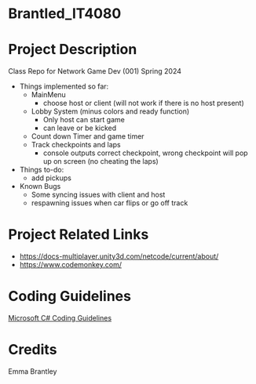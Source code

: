 # Brantled_IT4080

# Project Description

Class Repo for Network Game Dev (001) Spring 2024
- Things implemented so far:
   - MainMenu
      - choose host or client (will not work if there is no host present)
   - Lobby System (minus colors and ready function)
      - Only host can start game
      - can leave or be kicked
   - Count down Timer and game timer
   - Track checkpoints and laps
      - console outputs correct checkpoint, wrong checkpoint will pop up on screen (no cheating the laps)
- Things to-do:
   - add pickups
- Known Bugs
   - Some syncing issues with client and host
   - respawning issues when car flips or go off track

# Project Related Links
- https://docs-multiplayer.unity3d.com/netcode/current/about/
- https://www.codemonkey.com/

# Coding Guidelines

[Microsoft C# Coding Guidelines](https://learn.microsoft.com/en-us/dotnet/csharp/fundamentals/coding-style/coding-conventions#layout-conventions)

# Credits
Emma Brantley
